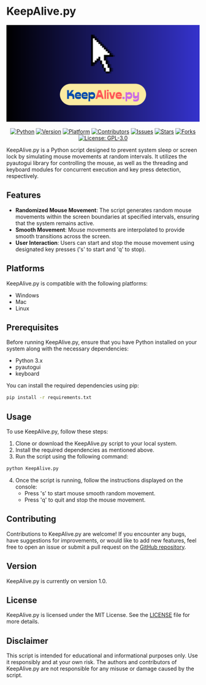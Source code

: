 # KeepAlive.py

[![How to stay active forever using python](preview.png)]([https://www.youtube.com/watch?v=StTqXEQ2l-Y](https://www.youtube.com/watch?v=R3odvM3YVMI) "How to stay active forever using python")

<div style="text-align: center;">

[![Python](https://img.shields.io/badge/Python-3.x-blue.svg)](https://www.python.org/downloads/)
[![Version](https://img.shields.io/badge/Version-1.0-brightgreen.svg)](#version)
[![Platform](https://img.shields.io/badge/Platform-Windows%20%7C%20Mac%20%7C%20Linux-lightgrey.svg)](#platforms)
[![Contributors](https://img.shields.io/github/contributors/oceanofanythingofficial/KeepAlive.svg)](#contributing)
[![Issues](https://img.shields.io/github/issues/oceanofanythingofficial/KeepAlive.svg)](https://github.com/oceanofanythingofficial/KeepAlive/issues)
[![Stars](https://img.shields.io/github/stars/oceanofanythingofficial/KeepAlive.svg)](https://github.com/oceanofanythingofficial/KeepAlive/stargazers)
[![Forks](https://img.shields.io/github/forks/oceanofanythingofficial/KeepAlive.svg)](https://github.com/oceanofanythingofficial/KeepAlive/network/members)
[![License: GPL-3.0](https://img.shields.io/badge/License-GPL--3.0-blue.svg)](https://www.gnu.org/licenses/gpl-3.0)

</div>


KeepAlive.py is a Python script designed to prevent system sleep or screen lock by simulating mouse movements at random intervals. It utilizes the pyautogui library for controlling the mouse, as well as the threading and keyboard modules for concurrent execution and key press detection, respectively.

## Features

- **Randomized Mouse Movement**: The script generates random mouse movements within the screen boundaries at specified intervals, ensuring that the system remains active.
- **Smooth Movement**: Mouse movements are interpolated to provide smooth transitions across the screen.
- **User Interaction**: Users can start and stop the mouse movement using designated key presses ('s' to start and 'q' to stop).

## Platforms

KeepAlive.py is compatible with the following platforms:

- Windows
- Mac
- Linux

## Prerequisites

Before running KeepAlive.py, ensure that you have Python installed on your system along with the necessary dependencies:

- Python 3.x
- pyautogui
- keyboard

You can install the required dependencies using pip:

```bash
pip install -r requirements.txt
```

## Usage

To use KeepAlive.py, follow these steps:

1. Clone or download the KeepAlive.py script to your local system.
2. Install the required dependencies as mentioned above.
3. Run the script using the following command:

```bash
python KeepAlive.py
```

4. Once the script is running, follow the instructions displayed on the console:
   - Press 's' to start mouse smooth random movement.
   - Press 'q' to quit and stop the mouse movement.

## Contributing

Contributions to KeepAlive.py are welcome! If you encounter any bugs, have suggestions for improvements, or would like to add new features, feel free to open an issue or submit a pull request on the [GitHub repository](https://github.com/oceanofanythingofficial/KeepAlive.py).

## Version

KeepAlive.py is currently on version 1.0.

## License

KeepAlive.py is licensed under the MIT License. See the [LICENSE](LICENSE) file for more details.

## Disclaimer

This script is intended for educational and informational purposes only. Use it responsibly and at your own risk. The authors and contributors of KeepAlive.py are not responsible for any misuse or damage caused by the script.
